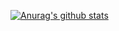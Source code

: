 [![Anurag's github stats](https://github-readme-stats.vercel.app/api?username=DeveloperJosh)](https://github.com/DeveloperJosh/Lumi-Bot)
